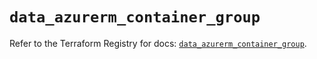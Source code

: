 # `data_azurerm_container_group`

Refer to the Terraform Registry for docs: [`data_azurerm_container_group`](https://registry.terraform.io/providers/hashicorp/azurerm/3.107.0/docs/data-sources/container_group).
